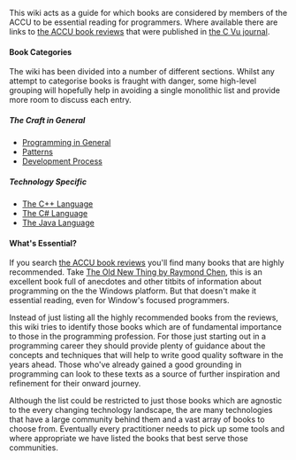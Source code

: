 This wiki acts as a guide for which books are considered by members of the ACCU to be essential reading for programmers. Where available there are links to [the ACCU book reviews](http://accu.org/index.php?module=bookreviews&func=search) that were published in [the C Vu journal](http://accu.org/index.php/cvujournal).

#### Book Categories

The wiki has been divided into a number of different sections. Whilst any attempt to categorise books is fraught with danger, some high-level grouping will hopefully help in avoiding a single monolithic list and provide more room to discuss each entry.

##### The Craft in General

* [Programming in General](wiki/Programming-in-General)
* [Patterns](wiki/Patterns)
* [Development Process](wiki/Development-Process)

##### Technology Specific 

* [The C++ Language](wiki/The-CPlusPlus-Language)
* [The C# Language](wiki/The-CSharp-Language)
* [The Java Language](wiki/The-Java-Language)

#### What's Essential?

If you search [the ACCU book reviews](http://accu.org/index.php?module=bookreviews&func=search) you'll find many books that are highly recommended. Take [The Old New Thing by Raymond Chen](http://accu.org/index.php?module=bookreviews&func=search&rid=1819), this is an excellent book full of anecdotes and other titbits of information about programming on the the Windows platform. But that doesn't make it essential reading, even for Window's focused programmers.

Instead of just listing all the highly recommended books from the reviews, this wiki tries to identify those books which are of fundamental importance to those in the programming profession. For those just starting out in a programming career they should provide plenty of guidance about the concepts and techniques that will help to write good quality software in the years ahead. Those who've already gained a good grounding in programming can look to these texts as a source of further inspiration and refinement for their onward journey.

Although the list could be restricted to just those books which are agnostic to the every changing technology landscape, the are many technologies that have a large community behind them and a vast array of books to choose from. Eventually every practitioner needs to pick up some tools and where appropriate we have listed the books that best serve those communities.